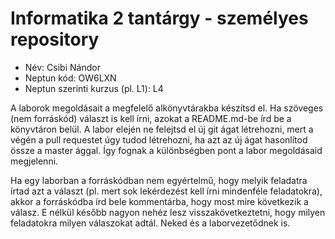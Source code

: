 # Informatika 2 tantárgy - személyes repository

- Név: Csibi Nándor
- Neptun kód: OW6LXN
- Neptun szerinti kurzus (pl. L1): L4

A laborok megoldásait a megfelelő alkönyvtárakba készítsd el. Ha szöveges (nem forráskód) választ is kell írni, azokat a README.md-be írd be a könyvtáron belül. A labor elején ne felejtsd el új git ágat létrehozni, mert a végén a pull requestet úgy tudod létrehozni, ha azt az új ágat hasonlítod össze a master ággal. Így fognak a különbségben pont a labor megoldásaid megjelenni.

Ha egy laborban a forráskódban nem egyértelmű, hogy melyik feladatra írtad azt a választ (pl. mert sok lekérdezést kell írni mindenféle feladatokra), akkor a forráskódba írd bele kommentárba, hogy most mire következik a válasz. E nélkül később nagyon nehéz lesz visszakövetkeztetni, hogy milyen feladatokra milyen válaszokat adtál. Neked és a laborvezetődnek is.


